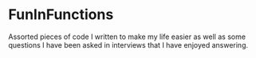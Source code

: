 # FunInFunctions
Assorted pieces of code I written to make my life easier as well as some questions I have been asked in interviews that I have enjoyed answering.
